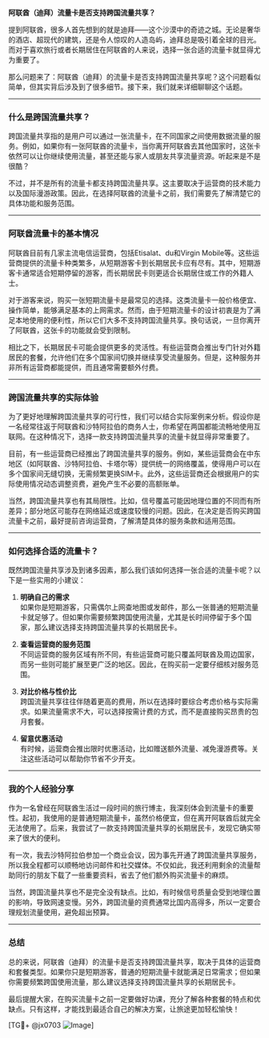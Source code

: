 **阿联酋（迪拜）流量卡是否支持跨国流量共享？**

提到阿联酋，很多人首先想到的就是迪拜——这个沙漠中的奇迹之城。无论是奢华的酒店、超现代的建筑，还是令人惊叹的人造岛屿，迪拜总是吸引着全球的目光。而对于喜欢旅行或者长期居住在阿联酋的人来说，选择一张合适的流量卡就显得尤为重要了。

那么问题来了：阿联酋（迪拜）的流量卡是否支持跨国流量共享呢？这个问题看似简单，但其实背后涉及到了很多细节。接下来，我们就来详细聊聊这个话题。

---

### **什么是跨国流量共享？**

跨国流量共享指的是用户可以通过一张流量卡，在不同国家之间使用数据流量的服务。例如，如果你有一张阿联酋的流量卡，当你离开阿联酋去其他国家时，这张卡依然可以让你继续使用流量，甚至还能与家人或朋友共享流量资源。听起来是不是很酷？

不过，并不是所有的流量卡都支持跨国流量共享。这主要取决于运营商的技术能力以及国际漫游政策。因此，在选择阿联酋的流量卡之前，我们需要先了解清楚它的具体功能和服务范围。

---

### **阿联酋流量卡的基本情况**

阿联酋目前有几家主流电信运营商，包括Etisalat、du和Virgin Mobile等。这些运营商提供的流量卡种类繁多，从短期游客卡到长期居民卡应有尽有。其中，短期游客卡通常适合短期停留的游客，而长期居民卡则更适合长期居住或工作的外籍人士。

对于游客来说，购买一张短期流量卡是最常见的选择。这类流量卡一般价格便宜、操作简单，能够满足基本的上网需求。然而，由于短期流量卡的设计初衷是为了满足本地使用的便利性，所以它们大多不支持跨国流量共享。换句话说，一旦你离开了阿联酋，这张卡的功能就会受到限制。

相比之下，长期居民卡可能会提供更多的灵活性。有些运营商会推出专门针对外籍居民的套餐，允许他们在多个国家间切换并继续享受流量服务。但是，这种服务并非所有运营商都能提供，而且通常需要额外付费。

---

### **跨国流量共享的实际体验**

为了更好地理解跨国流量共享的可行性，我们可以结合实际案例来分析。假设你是一名经常往返于阿联酋和沙特阿拉伯的商务人士，你希望在两国都能流畅地使用互联网。在这种情况下，选择一款支持跨国流量共享的流量卡就显得非常重要了。

目前，有一些运营商已经推出了跨国流量共享的服务。例如，某些运营商会在中东地区（如阿联酋、沙特阿拉伯、卡塔尔等）提供统一的网络覆盖，使得用户可以在多个国家间无缝切换，无需频繁更换SIM卡。此外，这些运营商还会根据用户的实际使用情况动态调整资费，避免产生不必要的高额账单。

当然，跨国流量共享也有其局限性。比如，信号覆盖可能因地理位置的不同而有所差异；部分地区可能存在网络延迟或速度较慢的问题。因此，在决定是否购买跨国流量卡之前，最好提前咨询运营商，了解清楚具体的服务条款和适用范围。

---

### **如何选择合适的流量卡？**

既然跨国流量共享涉及到诸多因素，那么我们该如何选择一张合适的流量卡呢？以下是一些实用的小建议：

1. **明确自己的需求**  
   如果你是短期游客，只需偶尔上网查地图或发邮件，那么一张普通的短期流量卡就足够了。但如果你需要频繁跨国使用流量，尤其是长时间停留于多个国家，那么建议选择支持跨国流量共享的长期居民卡。

2. **查看运营商的服务范围**  
   不同运营商的服务区域有所不同，有些运营商可能只覆盖阿联酋及周边国家，而另一些则可能扩展至更广泛的地区。因此，在购买前一定要仔细核对服务范围。

3. **对比价格与性价比**  
   跨国流量共享往往伴随着更高的费用，所以在选择时要综合考虑价格与实际需求。如果流量需求不大，可以选择按需计费的方式，而不是直接购买昂贵的包月套餐。

4. **留意优惠活动**  
   有时候，运营商会推出限时优惠活动，比如赠送额外流量、减免漫游费等。关注这些活动可以帮助你节省不少开支。

---

### **我的个人经验分享**

作为一名曾经在阿联酋生活过一段时间的旅行博主，我深刻体会到流量卡的重要性。起初，我使用的是普通短期流量卡，虽然价格便宜，但在离开阿联酋后就完全无法使用了。后来，我尝试了一款支持跨国流量共享的长期居民卡，发现它确实带来了很大的便利。

有一次，我去沙特阿拉伯参加一个商业会议，因为事先开通了跨国流量共享服务，所以我全程都可以顺畅地访问邮件和社交媒体。不仅如此，我还利用剩余的流量帮助同行的朋友下载了一些重要资料，省去了他们额外购买流量卡的麻烦。

当然，跨国流量共享也不是完全没有缺点。比如，有时候信号质量会受到地理位置的影响，导致网速变慢。另外，跨国流量的资费通常比国内高得多，所以一定要合理规划流量使用，避免超出预算。

---

### **总结**

总的来说，阿联酋（迪拜）的流量卡是否支持跨国流量共享，取决于具体的运营商和套餐类型。如果你只是短期游客，普通的短期流量卡就能满足日常需求；但如果你需要频繁跨国使用流量，那么建议选择支持跨国流量共享的长期居民卡。

最后提醒大家，在购买流量卡之前一定要做好功课，充分了解各种套餐的特点和优缺点。只有这样，才能找到最适合自己的解决方案，让旅途更加轻松愉快！

[TG💪+ @jx0703 ![Image](https://github.com/user-attachments/assets/dbca1d08-cadb-493c-b0ec-ad6f7a83f270)]